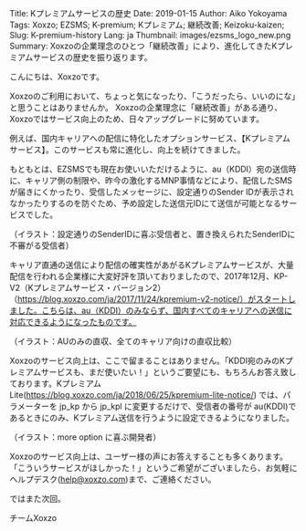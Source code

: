 Title: Kプレミアムサービスの歴史
Date: 2019-01-15 
Author: Aiko Yokoyama
Tags: Xoxzo; EZSMS; K-premium; Kプレミアム; 継続改善; Keizoku-kaizen;
Slug: K-premium-history
Lang: ja
Thumbnail: images/ezsms_logo_new.png
Summary: Xoxzoの企業理念のひとつ「継続改善」により、進化してきたKプレミアムサービスの歴史を振り返ります。

こんにちは、Xoxzoです。

Xoxzoのご利用において、ちょっと気になったり、「こうだったら、いいのにな」と思うことはありませんか。
Xoxzoの企業理念に「継続改善」がある通り、Xoxzoではサービス向上のため、日々アップグレードに努めています。

例えば、国内キャリアへの配信に特化したオプションサービス、【Kプレミアムサービス】。このサービスも常に進化し、向上を続けてきました。

もともとは、EZSMSでも現在お使いいただけるように、au（KDDI）宛の送信時に、キャリア側の制限や、昨今の激化するMNP事情などにより、配信したSMSが届きにくかったり、受信したメッセージに、設定通りのSender IDが表示されなかったりするのを防ぐため、予め設定した送信元IDにて送信が可能となるサービスでした。

（イラスト：設定通りのSenderIDに喜ぶ受信者と、置き換えられたSenderIDに不審がる受信者）

キャリア直通の送信により配信の確実性があがるKプレミアムサービスが、大量配信を行われる企業様に大変好評を頂いておりましたので、2017年12月、KP-V2（Kプレミアムサービス・バージョン2）（https://blog.xoxzo.com/ja/2017/11/24/kpremium-v2-notice/）がスタートしました。こちらは、au（KDDI）のみならず、国内すべてのキャリアへの送信に対応できるようになったものです。

（イラスト：AUのみの直収、全てのキャリア向けの直収比較）

Xoxzoのサービス向上は、ここで留まることはありません。「KDDI宛のみのKプレミアムサービスも、まだ使いたい！」というご要望にも、もちろんお答え致しております。KプレミアムLite(https://blog.xoxzo.com/ja/2018/06/25/kpremium-lite-notice/) では、パラメーターを jp_kp から jp_kpl に変更するだけで、受信者の番号が au(KDDI)であるときにのみ、Kプレミアム送信を行うように設定できるようになりました。

（イラスト：more option に喜ぶ開発者）

Xoxzoのサービス向上は、ユーザー様の声にお答えすることも多くあります。「こういうサービスがほしかった！」というご希望がございましたら、お気軽にヘルプデスク(help@xoxzo.com)まで、ご連絡ください。

ではまた次回。

チームXoxzo
